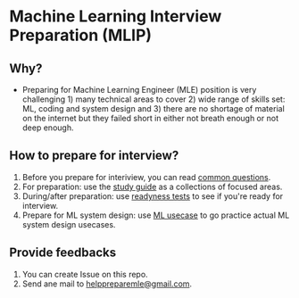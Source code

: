 # Machine Learning Interview Preparation (MLIP)
## Why?
* Preparing for Machine Learning Engineer (MLE) position is very challenging 1) many technical areas to cover 2) wide range of skills set: ML, coding and system design and 3) there are no shortage of material on the internet but they failed short in either not breath enough or not deep enough. 


## How to prepare for interview? 
1. Before you prepare for interiview, you can read [common questions](start.md). 
2. For preparation: use the [study guide](plan.md) as a collections of focused areas. 
3. During/after preparation: use [readyness tests](ready.md) to see if you're  ready for interview. 
4. Prepare for ML system design: use [ML usecase](design.md) to go practice actual ML system design usecases. 


## Provide feedbacks
1. You can create Issue on this repo. 
2. Send ane mail to helppreparemle@gmail.com. 